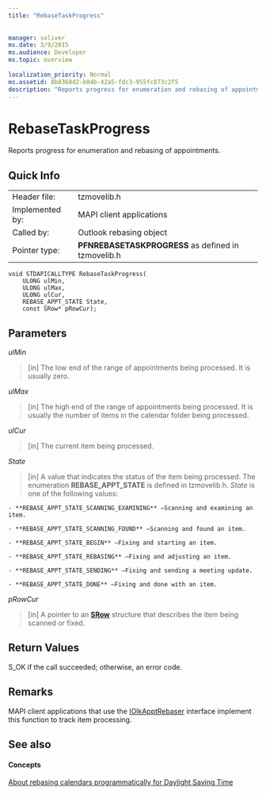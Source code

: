 ```yaml
---
title: "RebaseTaskProgress"
 
 
manager: soliver
ms.date: 3/9/2015
ms.audience: Developer
ms.topic: overview
 
localization_priority: Normal
ms.assetid: 8b8368d2-b04b-42a5-fdc3-955fc873c2f5
description: "Reports progress for enumeration and rebasing of appointments."
---
```


# RebaseTaskProgress

Reports progress for enumeration and rebasing of appointments.
  
## Quick Info

|||
|:-----|:-----|
|Header file:  <br/> |tzmovelib.h  <br/> |
|Implemented by:  <br/> |MAPI client applications  <br/> |
|Called by:  <br/> |Outlook rebasing object  <br/> |
|Pointer type:  <br/> |**PFNREBASETASKPROGRESS** as defined in tzmovelib.h  <br/> |
   
```
void STDAPICALLTYPE RebaseTaskProgress(  
    ULONG ulMin, 
    ULONG ulMax, 
    ULONG ulCur, 
    REBASE_APPT_STATE State, 
    const SRow* pRowCur); 

```

## Parameters

 _ulMin_
  
> [in] The low end of the range of appointments being processed. It is usually zero.
    
 _ulMax_
  
> [in] The high end of the range of appointments being processed. It is usually the number of items in the calendar folder being processed.
    
 _ulCur_
  
> [in] The current item being processed.
    
 _State_
  
> [in] A value that indicates the status of the item being processed. The enumeration **REBASE_APPT_STATE** is defined in tzmovelib.h.  _State_ is one of the following values: 
    
    - **REBASE_APPT_STATE_SCANNING_EXAMINING** —Scanning and examining an item. 
    
    - **REBASE_APPT_STATE_SCANNING_FOUND** —Scanning and found an item. 
    
    - **REBASE_APPT_STATE_BEGIN** —Fixing and starting an item. 
    
    - **REBASE_APPT_STATE_REBASING** —Fixing and adjusting an item. 
    
    - **REBASE_APPT_STATE_SENDING** —Fixing and sending a meeting update. 
    
    - **REBASE_APPT_STATE_DONE** —Fixing and done with an item. 
    
 _pRowCur_
  
> [in] A pointer to an **[SRow](http://msdn.microsoft.com/library/369c2d5c-8c2b-4314-9cb2-aaa89580aa2b%28Office.15%29.aspx)** structure that describes the item being scanned or fixed. 
    
## Return Values

S_OK if the call succeeded; otherwise, an error code.
  
## Remarks

MAPI client applications that use the [IOlkApptRebaser](iolkapptrebaser.md) interface implement this function to track item processing. 
  
## See also

#### Concepts

[About rebasing calendars programmatically for Daylight Saving Time](about-rebasing-calendars-programmatically-for-daylight-saving-time.md)

